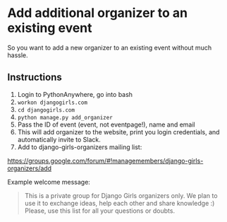 # Add additional organizer to an existing event

So you want to add a new organizer to an existing event without much hassle.

## Instructions

1. Login to PythonAnywhere, go into bash
2. `workon djangogirls.com`
3. `cd djangogirls.com`
4. `python manage.py add_organizer`
5. Pass the ID of event (event, not eventpage!), name and email
6. This will add organizer to the website, print you login credentials, and automatically invite to Slack.
7. Add to django-girls-organizers mailing list:

https://groups.google.com/forum/#!managemembers/django-girls-organizers/add

Example welcome message:
> This is a private group for Django Girls organizers only. We plan to use it to exchange ideas, help each other and share knowledge :) Please, use this list for all your questions or doubts.

